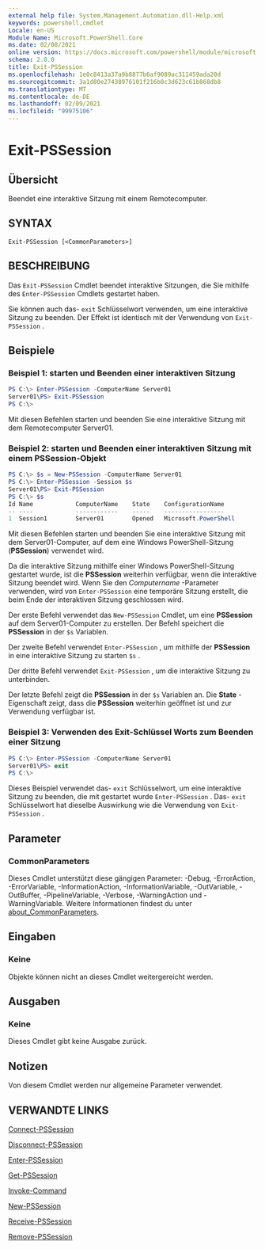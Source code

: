 ```yaml
---
external help file: System.Management.Automation.dll-Help.xml
keywords: powershell,cmdlet
Locale: en-US
Module Name: Microsoft.PowerShell.Core
ms.date: 02/08/2021
online version: https://docs.microsoft.com/powershell/module/microsoft.powershell.core/exit-pssession?view=powershell-5.1&WT.mc_id=ps-gethelp
schema: 2.0.0
title: Exit-PSSession
ms.openlocfilehash: 1e0c8413a37a9b8877b6af9089ac311459ada20d
ms.sourcegitcommit: 3a1d80e27438976101f216b8c3d623c61b868db8
ms.translationtype: MT
ms.contentlocale: de-DE
ms.lasthandoff: 02/09/2021
ms.locfileid: "99975106"
---
```

# Exit-PSSession

## Übersicht
Beendet eine interaktive Sitzung mit einem Remotecomputer.

## SYNTAX

```
Exit-PSSession [<CommonParameters>]
```

## BESCHREIBUNG

Das `Exit-PSSession` Cmdlet beendet interaktive Sitzungen, die Sie mithilfe des `Enter-PSSession` Cmdlets gestartet haben.

Sie können auch das- `exit` Schlüsselwort verwenden, um eine interaktive Sitzung zu beenden. Der Effekt ist identisch mit der Verwendung von `Exit-PSSession` .

## Beispiele

### Beispiel 1: starten und Beenden einer interaktiven Sitzung

```powershell
PS C:\> Enter-PSSession -ComputerName Server01
Server01\PS> Exit-PSSession
PS C:\>
```

Mit diesen Befehlen starten und beenden Sie eine interaktive Sitzung mit dem Remotecomputer Server01.

### Beispiel 2: starten und Beenden einer interaktiven Sitzung mit einem PSSession-Objekt

```powershell
PS C:\> $s = New-PSSession -ComputerName Server01
PS C:\> Enter-PSSession -Session $s
Server01\PS> Exit-PSSession
PS C:\> $s
Id Name            ComputerName    State    ConfigurationName
-- ----            ------------    -----    -----------------
1  Session1        Server01        Opened   Microsoft.PowerShell
```

Mit diesen Befehlen starten und beenden Sie eine interaktive Sitzung mit dem Server01-Computer, auf dem eine Windows PowerShell-Sitzung (**PSSession**) verwendet wird.

Da die interaktive Sitzung mithilfe einer Windows PowerShell-Sitzung gestartet wurde, ist die **PSSession** weiterhin verfügbar, wenn die interaktive Sitzung beendet wird. Wenn Sie den _Computername_ -Parameter verwenden, wird von `Enter-PSSession` eine temporäre Sitzung erstellt, die beim Ende der interaktiven Sitzung geschlossen wird.

Der erste Befehl verwendet das `New-PSSession` Cmdlet, um eine **PSSession** auf dem Server01-Computer zu erstellen. Der Befehl speichert die **PSSession** in der `$s` Variablen.

Der zweite Befehl verwendet `Enter-PSSession` , um mithilfe der **PSSession** in eine interaktive Sitzung zu starten `$s` .

Der dritte Befehl verwendet `Exit-PSSession` , um die interaktive Sitzung zu unterbinden.

Der letzte Befehl zeigt die **PSSession** in der `$s` Variablen an. Die **State** -Eigenschaft zeigt, dass die **PSSession** weiterhin geöffnet ist und zur Verwendung verfügbar ist.

### Beispiel 3: Verwenden des Exit-Schlüssel Worts zum Beenden einer Sitzung

```powershell
PS C:\> Enter-PSSession -ComputerName Server01
Server01\PS> exit
PS C:\>
```

Dieses Beispiel verwendet das- `exit` Schlüsselwort, um eine interaktive Sitzung zu beenden, die mit gestartet wurde `Enter-PSSession` . Das- `exit` Schlüsselwort hat dieselbe Auswirkung wie die Verwendung von `Exit-PSSession` .

## Parameter

### CommonParameters

Dieses Cmdlet unterstützt diese gängigen Parameter: -Debug, -ErrorAction, -ErrorVariable, -InformationAction, -InformationVariable, -OutVariable, -OutBuffer, -PipelineVariable, -Verbose, -WarningAction und -WarningVariable. Weitere Informationen findest du unter [about_CommonParameters](https://go.microsoft.com/fwlink/?LinkID=113216).

## Eingaben

### Keine

Objekte können nicht an dieses Cmdlet weitergereicht werden.

## Ausgaben

### Keine

Dieses Cmdlet gibt keine Ausgabe zurück.

## Notizen

Von diesem Cmdlet werden nur allgemeine Parameter verwendet.

## VERWANDTE LINKS

[Connect-PSSession](Connect-PSSession.md)

[Disconnect-PSSession](Disconnect-PSSession.md)

[Enter-PSSession](Enter-PSSession.md)

[Get-PSSession](Get-PSSession.md)

[Invoke-Command](Invoke-Command.md)

[New-PSSession](New-PSSession.md)

[Receive-PSSession](Receive-PSSession.md)

[Remove-PSSession](Remove-PSSession.md)
